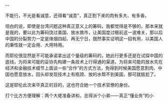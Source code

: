 --

不能行，不光是看诚意，还得看“诚意”，真正割下来的肉有多大、有多香。

坦白的说，即使是台湾问题这种真正意义上的筹码，我都觉得是不够的，那本来就是我的，要以此为筹码饶过美国、放水救市，让美国度过眼前这一波难关，那以后中国的分裂势力一定是烽烟四起、再无宁日，既然事实证明这一招有用，以美国人的秉性就一定会用、大用特用。

而耶伦很显然是不可能承诺拿出这个量级的筹码的，她此行更多还是在试探中国的底线，为将来可能的妥协先构建一条技术上行得通的渠道，为将来可能的放水先在经济和金融技术细节上面谈一些“合作”的方式方法，免得到时候美国愿意割肉、中国也愿意放水，回头却发现技术上有瓶颈、放的水帮不到美国，那可就尴尬了。

这是耶伦此次来华真正的目的，这也符合她一个技术官僚的身份。

打个比方方便理解：两个大佬准备讲和，总得派个小弟——真正“懂业务”的小